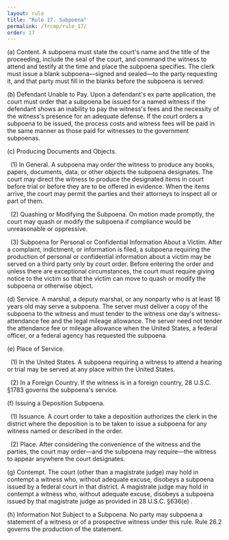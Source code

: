 ```yaml
---
layout: rule
title: "Rule 17. Subpoena"
permalink: /frcmp/rule_17/
order: 17
---
```


(a) Content. A subpoena must state the court's name and the title of the proceeding, include the seal of the court, and command the witness to attend and testify at the time and place the subpoena specifies. The clerk must issue a blank subpoena—signed and sealed—to the party requesting it, and that party must fill in the blanks before the subpoena is served.


(b) Defendant Unable to Pay. Upon a defendant's ex parte application, the court must order that a subpoena be issued for a named witness if the defendant shows an inability to pay the witness's fees and the necessity of the witness's presence for an adequate defense. If the court orders a subpoena to be issued, the process costs and witness fees will be paid in the same manner as those paid for witnesses to the government subpoenas.


(c) Producing Documents and Objects.


&nbsp;&nbsp;(1) In General. A subpoena may order the witness to produce any books, papers, documents, data, or other objects the subpoena designates. The court may direct the witness to produce the designated items in court before trial or before they are to be offered in evidence. When the items arrive, the court may permit the parties and their attorneys to inspect all or part of them.


&nbsp;&nbsp;(2) Quashing or Modifying the Subpoena. On motion made promptly, the court may quash or modify the subpoena if compliance would be unreasonable or oppressive.


&nbsp;&nbsp;(3) Subpoena for Personal or Confidential Information About a Victim. After a complaint, indictment, or information is filed, a subpoena requiring the production of personal or confidential information about a victim may be served on a third party only by court order. Before entering the order and unless there are exceptional circumstances, the court must require giving notice to the victim so that the victim can move to quash or modify the subpoena or otherwise object.


(d) Service. A marshal, a deputy marshal, or any nonparty who is at least 18 years old may serve a subpoena. The server must deliver a copy of the subpoena to the witness and must tender to the witness one day's witness-attendance fee and the legal mileage allowance. The server need not tender the attendance fee or mileage allowance when the United States, a federal officer, or a federal agency has requested the subpoena.


(e) Place of Service.


&nbsp;&nbsp;(1) In the United States. A subpoena requiring a witness to attend a hearing or trial may be served at any place within the United States.


&nbsp;&nbsp;(2) In a Foreign Country. If the witness is in a foreign country, 28 U.S.C. §1783 governs the subpoena's service.


(f) Issuing a Deposition Subpoena.


&nbsp;&nbsp;(1) Issuance. A court order to take a deposition authorizes the clerk in the district where the deposition is to be taken to issue a subpoena for any witness named or described in the order.


&nbsp;&nbsp;(2) Place. After considering the convenience of the witness and the parties, the court may order—and the subpoena may require—the witness to appear anywhere the court designates.


(g) Contempt. The court (other than a magistrate judge) may hold in contempt a witness who, without adequate excuse, disobeys a subpoena issued by a federal court in that district. A magistrate judge may hold in contempt a witness who, without adequate excuse, disobeys a subpoena issued by that magistrate judge as provided in 28 U.S.C. §636(e) .


(h) Information Not Subject to a Subpoena. No party may subpoena a statement of a witness or of a prospective witness under this rule. Rule 26.2 governs the production of the statement.